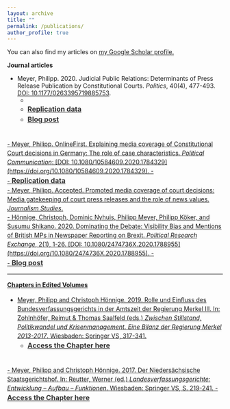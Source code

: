 ```yaml
---
layout: archive
title: ""
permalink: /publications/
author_profile: true
---
```

<script type='text/javascript' src='https://d1bxh8uas1mnw7.cloudfront.net/assets/embed.js'></script>

You can also find my articles on <u><a href="https://scholar.google.de/citations?user=mk7kDiQAAAAJ&hl=de">my Google Scholar profile</a>.</u>

<b>Journal articles</b>

- Meyer, Philipp. 2020. Judicial Public Relations: Determinants of Press Release Publication by Constitutional Courts. <i>Politics</i>, 40(4), 477-493. [DOI: 10.1177/0263395719885753](https://journals.sagepub.com/doi/full/10.1177/0263395719885753). 
    - <div data-badge-popover="right" data-badge-type="4" data-doi="https://doi.org/10.1177/0263395719885753" data-hide-no-mentions="true" class="altmetric-embed"></div>
    - <span style="font-size: medium;"><a style="line-height: 1.5;" href="https://github.com/phimeyer/Replication-Data-for-Determinants-of-FCC-Press-Releases"><span style="color: #333333;"><span style="font-size: medium;"> <b>Replication data</b> </span></span> 
    - <span style="font-size: medium;"><a style="line-height: 1.5;" href="http://politicsblog.ac.uk/2019/12/20/communicating-judicial-decisions-evidence-on-the-determinants-of-press-release-publication-from-the-german-case/"><span style="color: #333333;"><span style="font-size: medium;"> <b>Blog post</b> </span></span>
<br>
- Meyer, Philipp. OnlineFirst. Explaining media coverage of Constitutional Court decisions in Germany: The role of case characteristics. <i>Political Communication</i>: [DOI: 10.1080/10584609.2020.1784329](https://doi.org/10.1080/10584609.2020.1784329).
    - <div data-badge-popover="right" data-badge-type="4" data-doi="https://doi.org/10.1080/10584609.2020.1784329" data-hide-no-mentions="true" class="altmetric-embed"></div>
    - <span style="font-size: medium;"><a style="line-height: 1.5;" href="https://doi.org/10.17605/OSF.IO/HFY4K"><span style="color: #333333;"><span style="font-size: medium;"> <b>Replication data</b> </span></span> 
<br>    
- Meyer, Philipp. Accepted. Promoted media coverage of court decisions: Media gatekeeping of court press releases and the role of news values. <i>Journalism Studies</i>.
<br>   
- Hönnige, Christoph, Dominic Nyhuis, Philipp Meyer, Philipp Köker, and Susumu Shikano. 2020. Dominating the Debate: Visibility Bias and Mentions of British MPs in Newspaper Reporting on Brexit. <i>Political Research Exchange</i>, 2(1), 1-26. [DOI: 10.1080/2474736X.2020.1788955](https://doi.org/10.1080/2474736X.2020.1788955).
    - <div data-badge-popover="right" data-badge-type="4" data-doi="https://doi.org/10.1080/2474736X.2020.1788955" data-hide-no-mentions="true" class="altmetric-embed"></div>
    - <span style="font-size: medium;"><a style="line-height: 1.5;" href="https://ukandeu.ac.uk/how-balanced-was-the-debate-over-brexit"><span style="color: #333333;"><span style="font-size: medium;"> <b>Blog post</b> </span></span>

<hr>
   
<b>Chapters in Edited Volumes</b>

- Meyer, Philipp and Christoph Hönnige. 2019. Rolle und Einfluss des Bundesverfassungsgerichts in der Amtszeit der Regierung Merkel III. In: Zohlnhöfer, Reimut & Thomas Saalfeld (eds.) <i>Zwischen Stillstand, Politikwandel und Krisenmanagement. Eine Bilanz der Regierung Merkel 2013-2017</i>. Wiesbaden: Springer VS, 317-341.
    - <span style="font-size: medium;"><a style="line-height: 1.5;" href="https://link.springer.com/chapter/10.1007/978-3-658-22663-3_13"><span style="color: #333333;"><span style="font-size: medium;"> <b>Access the Chapter here</b> </span></span>
<br>
- Meyer, Philipp and Christoph Hönnige. 2017. Der Niedersächsische Staatsgerichtshof. In: Reutter, Werner (ed.) <i>Landesverfassungsgerichte: Entwicklung – Aufbau – Funktionen</i>. Wiesbaden: Springer VS, S. 219-241.
    - <span style="font-size: medium;"><a style="line-height: 1.5;" href="https://link.springer.com/chapter/10.1007/978-3-658-16094-4_10"><span style="color: #333333;"><span style="font-size: medium;"> <b>Access the Chapter here</b> </span></span>
